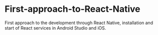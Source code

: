 # First-approach-to-React-Native
 First approach to the development through React Native, installation and start of React services in Android Studio and iOS.
